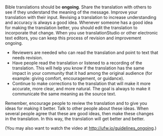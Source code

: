
Bible translations should be **ongoing**. Share the translation with others to see if they understand the meaning of the message. Improve your translation with their input. Revising a translation to increase understanding and accuracy is always a good idea. Whenever someone has a good idea for making the translation better, you should edit the translation to incorporate that change. When you use translationStudio or other electronic text editors, you can keep this process of revision and improvement ongoing.

* Reviewers are needed who can read the translation and point to text that needs revision. 
* Have people read the translation or listened to a recording of the translation. This will help you know if the translation has the same impact in your community that it had among the original audience (for example: giving comfort, encouragement, or guidance).  
* Continue to make corrections to the translation that will make it more accurate, more clear, and more natural. The goal is always to make it communicate the same meaning as the source text.

Remember, encourage people to review the translation and to give you ideas for making it better. Talk to other people about these ideas. When several people agree that these are good ideas, then make these changes in the translation. In this way, the translation will get better and better. 

(You may also want to watch the video at http://ufw.io/guidelines_ongoing.)